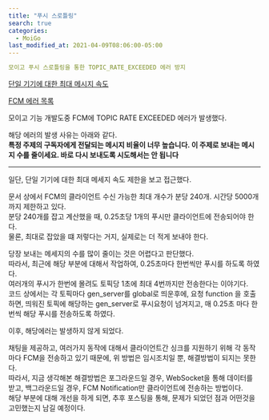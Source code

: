 ```yaml
---
title: "푸시 스로틀링"
search: true
categories:
  - MoiGo
last_modified_at: 2021-04-09T08:06:00-05:00
---
```


```yaml
모이고 푸시 스로틀링을 통한 TOPIC_RATE_EXCEEDED 에러 방지
```

[단일 기기에 대한 최대 메시지 속도](https://firebase.google.com/docs/cloud-messaging/concept-options#device_throttling)

[FCM 에러 목록](https://firebase.google.com/docs/cloud-messaging/send-message?hl=ko#admin)

모이고 기능 개발도중 FCM에 TOPIC RATE EXCEEDED 에러가 발생했다.

해당 에러의 발생 사유는 아래와 같다.  
**특정 주제의 구독자에게 전달되는 메시지 비율이 너무 높습니다. 이 주제로 보내는 메시지 수를 줄이세요. 바로 다시 보내도록 시도해서는 안 됩니다**

---
일단, 단일 기기에 대한 최대 메세지 속도 제한을 보고 접근했다.

문서 상에서 FCM의 클라이언트 수신 가능한 최대 개수가 분당 240개. 시간당 5000개까지 제한하고 있다.  
분당 240개를 잡고 계산했을 때, 0.25초당 1개의 푸시만 클라이언트에 전송되어야 한다.  
물론, 최대로 잡았을 떄 저렇다는 거지, 실제로는 더 적게 보내야 한다.

당장 보내는 메세지의 수를 많이 줄이는 것은 어렵다고 판단했다.  
따라서, 최근에 해당 부분에 대해서 작업하여, 0.25초마다 한번씩만 푸시를 하도록 하였다.  
여러개의 푸시가 한번에 몰려도 토픽당 1초에 최대 4번까지만 전송한다는 이야기다.  
코드 상에서는 각 토픽마다 gen_server를 global로 띄운후에, 요청 function 을 호출하면, 띄워진 토픽에 해당하는 gen_server로 푸시요청이 넘겨지고, 매 0.25초 마다 한번씩 해당 푸시를 전송하도록 하였다.

이후, 해당에러는 발생하지 않게 되었다.

채팅을 제공하고, 여러가지 동작에 대해서 클라이언트간 싱크를 지원하기 위해 각 동작마다 FCM을 전송하고 있기 때문에, 위 방법은 임시조치일 뿐, 해결방법이 되지는 못한다.  
따라서, 지금 생각해본 해결방법은 포그라운드일 경우, WebSocket을 통해 데이터를 받고, 백그라운드일 경우, FCM Notification만 클라이언트에 전송하는 방법이다.  
해당 부분에 대해 개선을 하게 되면, 추후 포스팅을 통해, 문제가 되었던 점과 어떤것을 고민했는지 남길 예정이다.